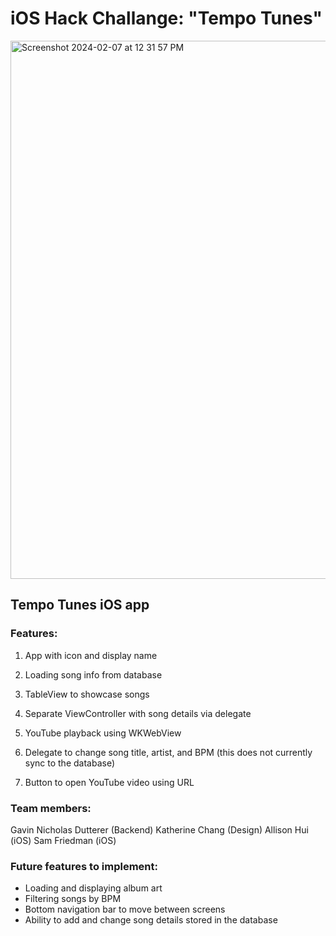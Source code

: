 # iOS Hack Challange: "Tempo Tunes"
<img width="861" alt="Screenshot 2024-02-07 at 12 31 57 PM" src="https://github.com/alh322/Tempo-Tunes/assets/117471005/6f56cf96-1f10-45f3-986e-03c684fcf564">


## Tempo Tunes iOS app

### Features:
1. App with icon and display name
2. Loading song info from database
3. TableView to showcase songs
4. Separate ViewController with song details via delegate
5. YouTube playback using WKWebView

6. Delegate to change song title, artist, and BPM (this does not currently sync to the database)
7. Button to open YouTube video using URL

### Team members:
Gavin Nicholas Dutterer (Backend)
Katherine Chang (Design)
Allison Hui (iOS)
Sam Friedman (iOS)

### Future features to implement:
- Loading and displaying album art
- Filtering songs by BPM
- Bottom navigation bar to move between screens
- Ability to add and change song details stored in the database
